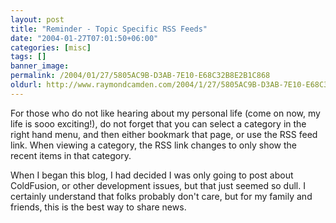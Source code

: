 ```yaml
---
layout: post
title: "Reminder - Topic Specific RSS Feeds"
date: "2004-01-27T07:01:50+06:00"
categories: [misc]
tags: []
banner_image: 
permalink: /2004/01/27/5805AC9B-D3AB-7E10-E68C32B8E2B1C868
oldurl: http://www.raymondcamden.com/2004/1/27/5805AC9B-D3AB-7E10-E68C32B8E2B1C868
---
```


For those who do not like hearing about my personal life (come on now, my life is sooo exciting!), do not forget that you can select a category in the right hand menu, and then either bookmark that page, or use the RSS feed link. When viewing a category, the RSS link changes to only show the recent items in that category.

When I began this blog, I had decided I was only going to post about ColdFusion, or other development issues, but that just seemed so dull. I certainly understand that folks probably don't care, but for my family and friends, this is the best way to share   news.